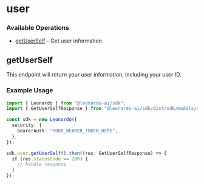 # user

### Available Operations

* [getUserSelf](#getuserself) - Get user information

## getUserSelf

This endpoint will return your user information, including your user ID.

### Example Usage

```typescript
import { Leonardo } from "@leonardo-ai/sdk";
import { GetUserSelfResponse } from "@leonardo-ai/sdk/dist/sdk/models/operations";

const sdk = new Leonardo({
  security: {
    bearerAuth: "YOUR_BEARER_TOKEN_HERE",
  },
});

sdk.user.getUserSelf().then((res: GetUserSelfResponse) => {
  if (res.statusCode == 200) {
    // handle response
  }
});
```

